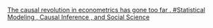 [The causal revolution in econometrics has gone too far .   #Statistical Modeling , Causal Inference , and Social Science](https://qi.tc/qi/114014)